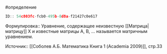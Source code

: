 #определение

```javascript
ID:: 54c803fc-fcb0-495b-8d8a-f21427c0e617
```

Формулировка:: Уравнение, содержащее неизвестную [[Матрица|матрицу]] X и известные матрицы A, B, ... называется матричным уравнением.


Источник:: [[Соболев А.Б. Математика Книга 1 (Academia 2009)]], стр.33